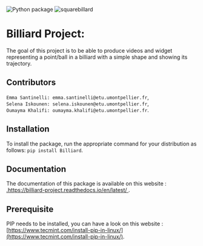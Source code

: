 ![Python package](https://github.com/emmas2210/Billiard/workflows/Python%20package/badge.svg)
![squarebillard](https://user-images.githubusercontent.com/60702138/82157867-417c6d80-9884-11ea-9fde-7a8b3f6e4af6.PNG)
 # __Billiard Project__:

The goal of this project is to be able to produce videos and widget representing a point/ball in a billiard with a simple shape and showing its trajectory.


## Contributors
 
`Emma Santinelli: emma.santinelli@etu.umontpellier.fr`,                                                                         
`Selena Iskounen: selena.iskounen@etu.umontpellier.fr`,                                                                         
`Oumayma Khalifi: oumayma.khalifi@etu.umontpellier.fr`.                                                                         

## Installation

To install the package, run the appropriate command for your distribution as follows:
`pip install Billiard`.                                                                      

## Documentation
The documentation of this package is available on this website : [.https://billiard-project.readthedocs.io/en/latest/
](https://billiard-project.readthedocs.io/en/latest/).

## Prerequisite
PIP needs to be installed, you can have a look on this website :
[https://www.tecmint.com/install-pip-in-linux/](https://www.tecmint.com/install-pip-in-linux/).









